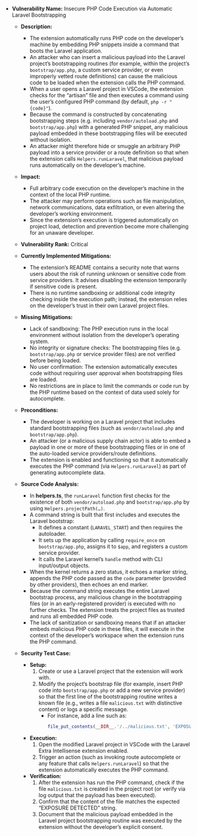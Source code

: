 - **Vulnerability Name:** Insecure PHP Code Execution via Automatic Laravel Bootstrapping

  - **Description:**
    - The extension automatically runs PHP code on the developer’s machine by embedding PHP snippets inside a command that boots the Laravel application.
    - An attacker who can insert a malicious payload into the Laravel project’s bootstrapping routines (for example, within the project’s `bootstrap/app.php`, a custom service provider, or even improperly vetted route definitions) can cause the malicious code to be loaded when the extension calls the PHP command.
    - When a user opens a Laravel project in VSCode, the extension checks for the “artisan” file and then executes a command using the user’s configured PHP command (by default, `php -r "{code}"`).
    - Because the command is constructed by concatenating bootstrapping steps (e.g. including `vendor/autoload.php` and `bootstrap/app.php`) with a generated PHP snippet, any malicious payload embedded in these bootstrapping files will be executed without isolation.
    - An attacker might therefore hide or smuggle an arbitrary PHP payload into a service provider or a route definition so that when the extension calls `Helpers.runLaravel`, that malicious payload runs automatically on the developer’s machine.

  - **Impact:**
    - Full arbitrary code execution on the developer’s machine in the context of the local PHP runtime.
    - The attacker may perform operations such as file manipulation, network communications, data exfiltration, or even altering the developer’s working environment.
    - Since the extension’s execution is triggered automatically on project load, detection and prevention become more challenging for an unaware developer.

  - **Vulnerability Rank:** Critical

  - **Currently Implemented Mitigations:**
    - The extension’s README contains a security note that warns users about the risk of running unknown or sensitive code from service providers. It advises disabling the extension temporarily if sensitive code is present.
    - There is no runtime sandboxing or additional code integrity checking inside the execution path; instead, the extension relies on the developer’s trust in their own Laravel project files.

  - **Missing Mitigations:**
    - Lack of sandboxing: The PHP execution runs in the local environment without isolation from the developer’s operating system.
    - No integrity or signature checks: The bootstrapping files (e.g. `bootstrap/app.php` or service provider files) are not verified before being loaded.
    - No user confirmation: The extension automatically executes code without requiring user approval when bootstrapping files are loaded.
    - No restrictions are in place to limit the commands or code run by the PHP runtime based on the context of data used solely for autocomplete.

  - **Preconditions:**
    - The developer is working on a Laravel project that includes standard bootstrapping files (such as `vendor/autoload.php` and `bootstrap/app.php`).
    - An attacker (or a malicious supply chain actor) is able to embed a payload in one or more of these bootstrapping files or in one of the auto-loaded service providers/route definitions.
    - The extension is enabled and functioning so that it automatically executes the PHP command (via `Helpers.runLaravel`) as part of generating autocomplete data.

  - **Source Code Analysis:**
    - In **helpers.ts**, the `runLaravel` function first checks for the existence of both `vendor/autoload.php` and `bootstrap/app.php` by using `Helpers.projectPath(…)`.
    - A command string is built that first includes and executes the Laravel bootstrap:
      - It defines a constant (`LARAVEL_START`) and then requires the autoloader.
      - It sets up the application by calling `require_once` on `bootstrap/app.php`, assigns it to `$app`, and registers a custom service provider.
      - It calls the Laravel kernel’s `handle` method with CLI input/output objects.
    - When the kernel returns a zero status, it echoes a marker string, appends the PHP code passed as the `code` parameter (provided by other providers), then echoes an end marker.
    - Because the command string executes the entire Laravel bootstrap process, any malicious change in the bootstrapping files (or in an early-registered provider) is executed with no further checks. The extension treats the project files as trusted and runs all embedded PHP code.
    - The lack of sanitization or sandboxing means that if an attacker embeds malicious PHP code in these files, it will execute in the context of the developer’s workspace when the extension runs the PHP command.

  - **Security Test Case:**
    - **Setup:**
      1. Create or use a Laravel project that the extension will work with.
      2. Modify the project’s bootstrap file (for example, insert PHP code into `bootstrap/app.php` or add a new service provider) so that the first line of the bootstrapping routine writes a known file (e.g., writes a file `malicious.txt` with distinctive content) or logs a specific message.
         - For instance, add a line such as:
           ```php
           file_put_contents(__DIR__.'/../malicious.txt', 'EXPOSURE DETECTED');
           ```
    - **Execution:**
      1. Open the modified Laravel project in VSCode with the Laravel Extra Intellisense extension enabled.
      2. Trigger an action (such as invoking route autocomplete or any feature that calls `Helpers.runLaravel`) so that the extension automatically executes the PHP command.
    - **Verification:**
      1. After the extension has run the PHP command, check if the file `malicious.txt` is created in the project root (or verify via log output that the payload has been executed).
      2. Confirm that the content of the file matches the expected “EXPOSURE DETECTED” string.
      3. Document that the malicious payload embedded in the Laravel project bootstrapping routine was executed by the extension without the developer’s explicit consent.
